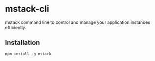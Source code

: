 # mstack-cli

mstack command line to control and manage your application instances efficiently.

## Installation

```
npm install -g mstack
```
